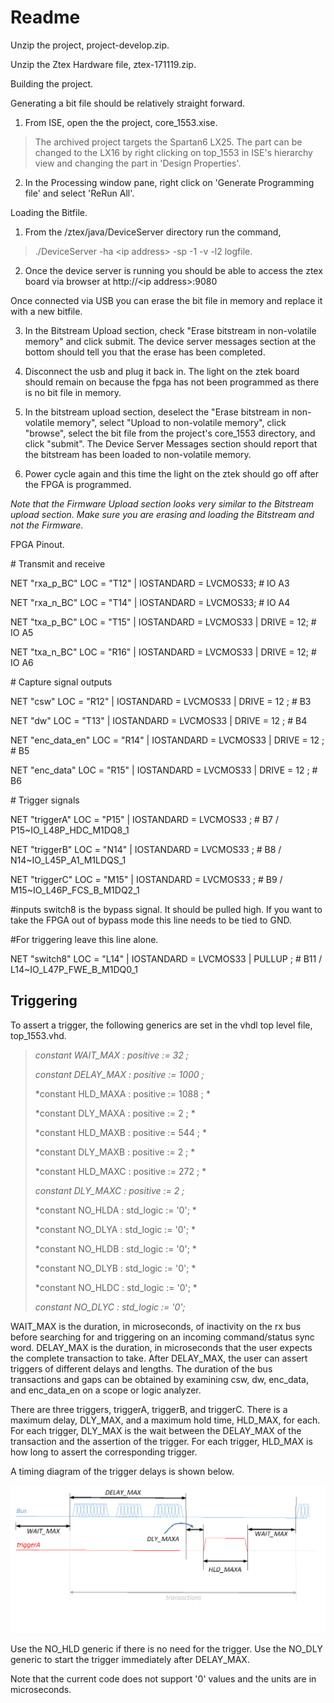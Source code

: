 Readme
======

Unzip the project, project-develop.zip.

Unzip the Ztex Hardware file, ztex-171119.zip.

Building the project.

Generating a bit file should be relatively straight forward.

1.  From ISE, open the the project, core\_1553.xise.

> The archived project targets the Spartan6 LX25. The part can be changed to the LX16 by right clicking on top\_1553 in ISE\'s hierarchy view and changing the part in \'Design Properties\'.

2.  In the Processing window pane, right click on \'Generate Programming file\' and select \'ReRun All\'.

Loading the Bitfile.

1.  From the /ztex/java/DeviceServer directory run the command,

> ./DeviceServer -ha \<ip address\> -sp -1 -v -l2 logfile.

2.  Once the device server is running you should be able to access the ztex board via browser at http://\<ip address\>:9080

Once connected via USB you can erase the bit file in memory and replace it with a new bitfile.

3.  In the Bitstream Upload section, check "Erase bitstream in non-volatile memory" and click submit. The device server messages section at the bottom should tell you that the erase has been completed.

4.  Disconnect the usb and plug it back in. The light on the ztek board should remain on because the fpga has not been programmed as there is no bit file in memory.

5.  In the bitstream upload section, deselect the "Erase bitstream in non-volatile memory", select "Upload to non-volatile memory", click "browse", select the bit file from the project's core\_1553 directory, and click "submit". The Device Server Messages section should report that the bitstream has been loaded to non-volatile memory.

6.  Power cycle again and this time the light on the ztek should go off after the FPGA is programmed.

*Note that the Firmware Upload section looks very similar to the Bitstream upload section. Make sure you are erasing and loading the Bitstream and not the Firmware.*

FPGA Pinout.

\# Transmit and receive

NET \"rxa\_p\_BC\" LOC = \"T12\" \| IOSTANDARD = LVCMOS33; \# IO A3

NET \"rxa\_n\_BC\" LOC = \"T14\" \| IOSTANDARD = LVCMOS33; \# IO A4

NET \"txa\_p\_BC\" LOC = \"T15\" \| IOSTANDARD = LVCMOS33 \| DRIVE = 12; \# IO A5

NET \"txa\_n\_BC\" LOC = \"R16\" \| IOSTANDARD = LVCMOS33 \| DRIVE = 12; \# IO A6

\# Capture signal outputs

NET \"csw\" LOC = \"R12\" \| IOSTANDARD = LVCMOS33 \| DRIVE = 12 ; \# B3

NET \"dw\" LOC = \"T13\" \| IOSTANDARD = LVCMOS33 \| DRIVE = 12 ; \# B4

NET \"enc\_data\_en\" LOC = \"R14\" \| IOSTANDARD = LVCMOS33 \| DRIVE = 12 ; \# B5

NET \"enc\_data\" LOC = \"R15\" \| IOSTANDARD = LVCMOS33 \| DRIVE = 12 ; \# B6

\# Trigger signals

NET \"triggerA\" LOC = \"P15\" \| IOSTANDARD = LVCMOS33 ; \# B7 / P15\~IO\_L48P\_HDC\_M1DQ8\_1

NET \"triggerB\" LOC = \"N14\" \| IOSTANDARD = LVCMOS33 ; \# B8 / N14\~IO\_L45P\_A1\_M1LDQS\_1

NET \"triggerC\" LOC = \"M15\" \| IOSTANDARD = LVCMOS33 ; \# B9 / M15\~IO\_L46P\_FCS\_B\_M1DQ2\_1

\#inputs switch8 is the bypass signal. It should be pulled high. If you want to take the FPGA out of bypass mode this line needs to be tied to GND.

\#For triggering leave this line alone.

NET \"switch8\" LOC = \"L14\" \| IOSTANDARD = LVCMOS33 \| PULLUP ; \# B11 / L14\~IO\_L47P\_FWE\_B\_M1DQ0\_1

Triggering
----------

To assert a trigger, the following generics are set in the vhdl top level file, top\_1553.vhd.

> *constant WAIT\_MAX : positive := 32 ;*
>
> *constant DELAY\_MAX : positive := 1000 ;*
>
> *constant HLD\_MAXA : positive := 1088 ; *
>
> *constant DLY\_MAXA : positive := 2 ; *
>
> *constant HLD\_MAXB : positive := 544 ; *
>
> *constant DLY\_MAXB : positive := 2 ; *
>
> *constant HLD\_MAXC : positive := 272 ; *
>
> *constant DLY\_MAXC : positive := 2 ;*
>
> *constant NO\_HLDA : std\_logic := \'0\'; *
>
> *constant NO\_DLYA : std\_logic := \'0\'; *
>
> *constant NO\_HLDB : std\_logic := \'0\'; *
>
> *constant NO\_DLYB : std\_logic := \'0\'; *
>
> *constant NO\_HLDC : std\_logic := \'0\'; *
>
> *constant NO\_DLYC : std\_logic := \'0\';*

WAIT\_MAX is the duration, in microseconds, of inactivity on the rx bus before searching for and triggering on an incoming command/status sync word. DELAY\_MAX is the duration, in microseconds that the user expects the complete transaction to take. After DELAY\_MAX, the user can assert triggers of different delays and lengths. The duration of the bus transactions and gaps can be obtained by examining csw, dw, enc\_data, and enc\_data\_en on a scope or logic analyzer.

There are three triggers, triggerA, triggerB, and triggerC. There is a maximum delay, DLY\_MAX, and a maximum hold time, HLD\_MAX, for each. For each trigger, DLY\_MAX is the wait between the DELAY\_MAX of the transaction and the assertion of the trigger. For each trigger, HLD\_MAX is how long to assert the corresponding trigger.

A timing diagram of the trigger delays is shown below.

![Alt text](trigger_timing.png?raw=true "Trigger Timing")

Use the NO\_HLD generic if there is no need for the trigger. Use the NO\_DLY generic to start the trigger immediately after DELAY\_MAX.

Note that the current code does not support '0' values and the units are in microseconds.
